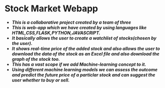 # Stock Market Webapp
* ***This is a collaborative project created by a team of three***
* ***This is web-app which we have created by using languages like HTML,CSS,FLASK,PYTHON,JAVASCRIPT.***
* ***It basically allows the user to create a watchlist of stocks(chosen by the user).***
* ***It shows real-time price of the added stock and also allows the user to download the data of the stock as an Excel file and also download the graph of the stock too.***
* ***This has a vast scope if we add Machine-learning concept to it.***
* ***Using different machine learning models we can assess the outcome and predict the future price of a particlar stock and can suggest the user whether to buy or sell.***
